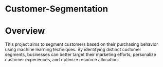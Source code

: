 # Customer-Segmentation
# Overview
This project aims to segment customers based on their purchasing behavior using machine learning techniques. By identifying distinct customer segments, businesses can better target their marketing efforts, personalize customer experiences, and optimize resource allocation.
